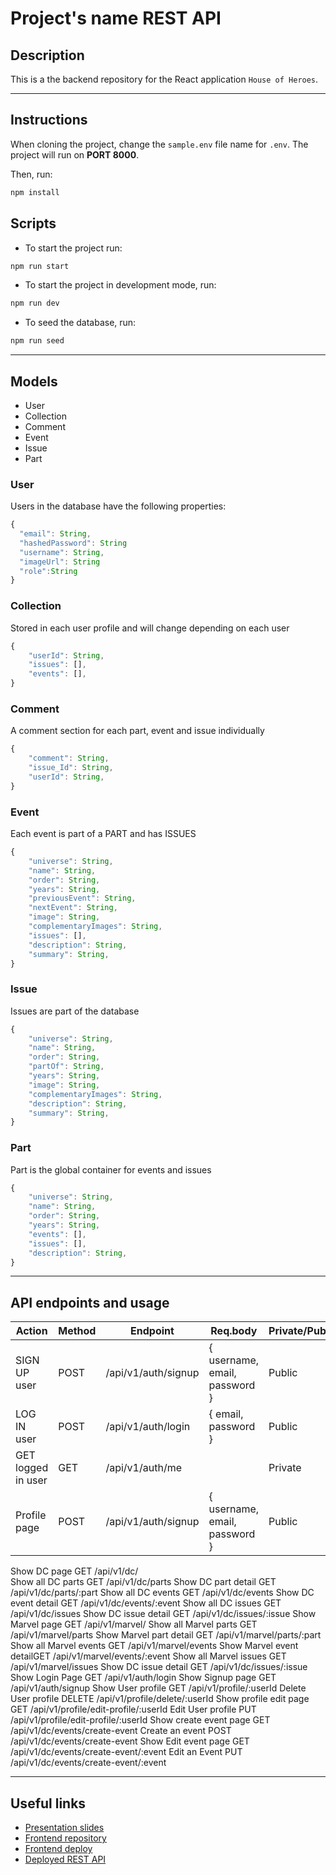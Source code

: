 # Project's name REST API

## Description

This is a the backend repository for the React application `House of Heroes`.

---

## Instructions

When cloning the project, change the <code>sample.env</code> file name for <code>.env</code>. The project will run on **PORT 8000**.

Then, run:

```bash
npm install
```

## Scripts

- To start the project run:

```bash
npm run start
```

- To start the project in development mode, run:

```bash
npm run dev
```

- To seed the database, run:

```bash
npm run seed
```

---

## Models

- User
- Collection
- Comment
- Event 
- Issue
- Part

### User

Users in the database have the following properties:

```js
{  
  "email": String,
  "hashedPassword": String
  "username": String,
  "imageUrl": String
  "role":String  
}


```

### Collection

Stored in each user profile and will change depending on each user

```js
{    
    "userId": String,
    "issues": [],
    "events": [],   
}


```

### Comment

A comment section for each part, event and issue individually

```js
{    
    "comment": String,
    "issue_Id": String,
    "userId": String,   
}


```

### Event

Each event is part of a PART and has ISSUES

```js
{    
    "universe": String,
    "name": String,
    "order": String,
    "years": String,
    "previousEvent": String,
    "nextEvent": String,
    "image": String,
    "complementaryImages": String,
    "issues": [],
    "description": String,
    "summary": String,   
}


```

### Issue

Issues are part of the database 

```js
{    
    "universe": String,
    "name": String,
    "order": String,
    "partOf": String,
    "years": String,
    "image": String,
    "complementaryImages": String,    
    "description": String,
    "summary": String,   
}


```

### Part

Part is the global container for events and issues

```js
{    
    "universe": String,
    "name": String,
    "order": String,    
    "years": String,
    "events": [],
    "issues": [],   
    "description": String,    
}


```

---

## API endpoints and usage

| Action             | Method | Endpoint            | Req.body                      | Private/Public |
| ------------------ | ------ | ------------------- | ----------------------------- | -------------- |
| SIGN UP user       | POST   | /api/v1/auth/signup | { username, email, password } | Public         |
| LOG IN user        | POST   | /api/v1/auth/login  | { email, password }           | Public         |
| GET logged in user | GET    | /api/v1/auth/me     |                               | Private        |
| Profile page       | POST   | /api/v1/auth/signup | { username, email, password } | Public         |

Show DC page GET /api/v1/dc/  
Show all DC parts GET /api/v1/dc/parts
Show DC part detail GET /api/v1/dc/parts/:part
Show all DC events GET /api/v1/dc/events
Show DC event detail GET /api/v1/dc/events/:event
Show all DC issues GET /api/v1/dc/issues
Show DC issue detail GET /api/v1/dc/issues/:issue
Show Marvel page GET /api/v1/marvel/
Show all Marvel parts GET /api/v1/marvel/parts
Show Marvel part detail GET /api/v1/marvel/parts/:part
Show all Marvel events GET /api/v1/marvel/events
Show Marvel event detailGET /api/v1/marvel/events/:event
Show all Marvel issues GET /api/v1/marvel/issues
Show DC issue detail GET /api/v1/dc/issues/:issue
Show Login Page GET /api/v1/auth/login
Show Signup page GET /api/v1/auth/signup
Show User profile GET /api/v1/profile/:userId
Delete User profile DELETE /api/v1/profile/delete/:userId
Show profile edit page GET /api/v1/profile/edit-profile/:userId
Edit User profile PUT /api/v1/profile/edit-profile/:userId
Show create event page GET /api/v1/dc/events/create-event
Create an event POST /api/v1/dc/events/create-event
Show Edit event page GET /api/v1/dc/events/create-event/:event
Edit an Event PUT /api/v1/dc/events/create-event/:event

---

## Useful links

- [Presentation slides]()
- [Frontend repository]()
- [Frontend deploy]()
- [Deployed REST API]()
